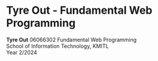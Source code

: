 # Tyre Out - Fundamental Web Programming
**Tyre Out**
06066302 Fundamental Web Programming  
School of Information Technology, KMITL  
Year 2/2024
